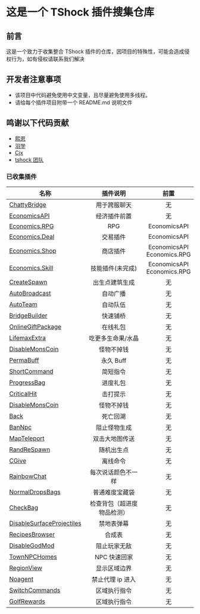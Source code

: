 # 这是一个 TShock 插件搜集仓库

## 前言

这是一个致力于收集整合 TShock 插件的仓库，因项目的特殊性，可能会造成侵权行为，如有侵权请联系我们解决

## 开发者注意事项

- 该项目中代码避免使用中文变量，且尽量避免使用多线程。
- 请给每个插件项目附带一个 README.md 说明文件

## 鸣谢以下代码贡献

- [熙恩](https://github.com/THEXN)
- [羽学](https://github.com/1242509682)
- [Cjx](https://github.com/FHTXcjx8848)
- [tshock 团队](https://github.com/Pryaxis/TShock)

### 已收集插件

| 名称                                                             |          插件说明          |             前置              |
| ---------------------------------------------------------------- | :------------------------: | :---------------------------: |
| [ChattyBridge](ChattyBridge/README.md)                           |        用于跨服聊天        |              无               |
| [EconomicsAPI](EconomicsAPI/README.md)                           |        经济插件前置        |              无               |
| [Economics.RPG](Economics.RPG/README.md)                         |            RPG             |         EconomicsAPI          |
| [Economics.Deal](Economics.RPG/README.md)                        |          交易插件          |         EconomicsAPI          |
| [Economics.Shop](Economics.Shop/README.md)                       |          商店插件          | EconomicsAPI<br>Economics.RPG |
| [Economics.Skill](Economics.Skill/README.md)                     |      技能插件(未完成)      | EconomicsAPI<br>Economics.RPG |
| [CreateSpawn](CreateSpawn/README.md)                             |       出生点建筑生成       |              无               |
| [AutoBroadcast](AutoBroadcast/README.md)                         |          自动广播          |              无               |
| [AutoTeam](AutoTeam/README.md)                                   |          自动队伍          |              无               |
| [BridgeBuilder](BridgeBuilder/README.md)                         |          快速铺桥          |              无               |
| [OnlineGiftPackage](OnlineGiftPackage/README.md)                 |          在线礼包          |              无               |
| [LifemaxExtra](LifemaxExtra/README.md)                           |     吃更多生命果/水晶      |              无               |
| [DisableMonsCoin](DisableMonsCoin/README.md)                     |         怪物不掉钱         |              无               |
| [PermaBuff](PermaBuff/README.md)                                 |         永久 Buff          |              无               |
| [ShortCommand](ShortCommand/README.md)                           |          简短指令          |              无               |
| [ProgressBag](ProgressBag/README.md)                             |          进度礼包          |              无               |
| [CriticalHit](CriticalHit/README.md)                             |          击打提示          |              无               |
| [DisableMonsCoin](DisableMonsCoin/README.md)                     |         怪物不掉钱         |              无               |
| [Back](Back/RETUEN)                                              |          死亡回溯          |              无               |
| [BanNpc](BanNpc/README.md)                                       |        阻止怪物生成        |              无               |
| [MapTeleport](MapTp/README.md)                                   |       双击大地图传送       |              无               |
| [RandReSpawn](RandRespawn/README.md)                             |         随机出生点         |              无               |
| [CGive](CGive/README.md)                                         |          离线命令          |              无               |
| [RainbowChat](RainbowChat/README.md)                             |     每次说话颜色不一样     |              无               |
| [NormalDropsBags](NormalDropsBags/README.md)                     |       普通难度宝藏袋       |              无               |
| [CheckBag](CheckBag/README.md)                                   | 检查背包（超进度物品检测） |              无               |
| [DisableSurfaceProjectiles](DisableSurfaceProjectiles/README.md) |         禁地表弹幕         |              无               |
| [RecipesBrowser](RecipesBrowser/README.md)                       |           合成表           |              无               |
| [DisableGodMod](DisableGodMod/README.md)                         |        阻止玩家无敌        |              无               |
| [TownNPCHomes](TownNPCHomes/README.md)                           |        NPC 快速回家        |              无               |
| [RegionView](RegionView/README.md)                               |        显示区域边界        |              无               |
| [Noagent](Noagent/README.md)                                     |      禁止代理 ip 进入      |              无               |
| [SwitchCommands](SwitchCommands/README.md)                       |        区域执行指令        |              无               |
| [GolfRewards](GolfRewards/README.md)                             |        区域执行指令        |              无               |
